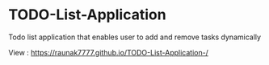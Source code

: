 # TODO-List-Application
Todo list application that enables user to add and remove tasks dynamically

View : https://raunak7777.github.io/TODO-List-Application-/
